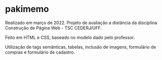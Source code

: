 # pakimemo
Realizado em março de 2022. Projeto de avaliação a distância da disciplina Construção de Página Web - TSC CEDERJ/UFF.

Feito em HTML e CSS, baseado no modelo dado pelo professor.

Utilização de tags semânticas, tabelas, inclusão de imagens, formulário de compras e formulário de cadastro.

